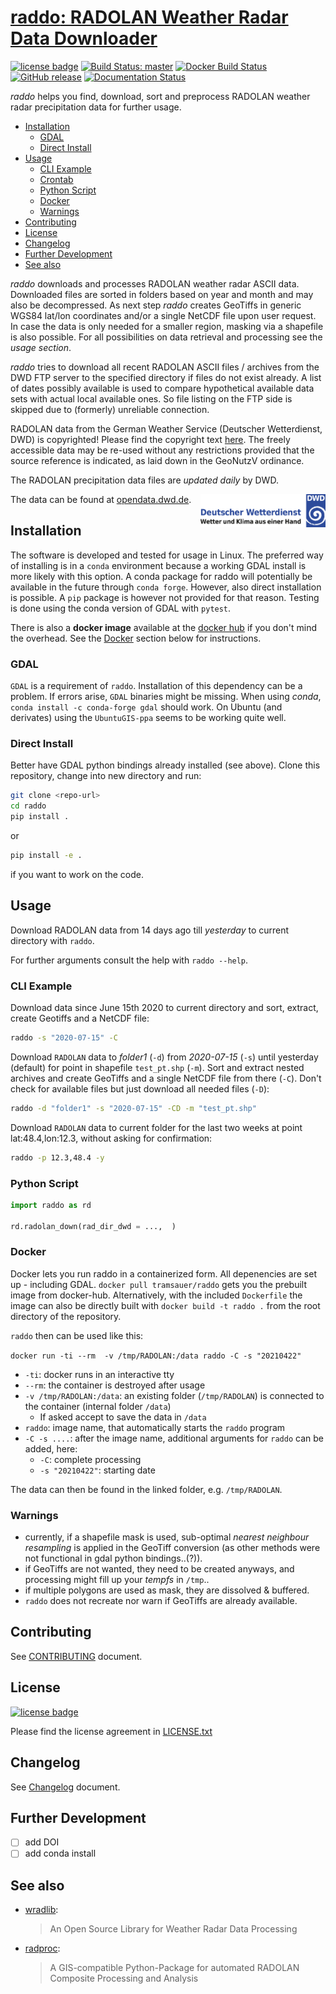 # [**raddo**:  RADOLAN Weather Radar Data Downloader](https://github.com/tramsauer/raddo)

[![license badge](https://img.shields.io/badge/license-GNU_GPLv3-blue)](LICENSE.txt)
[![Build Status: master](https://travis-ci.com/tramsauer/raddo.svg?branch=main)](https://app.travis-ci.com/github/tramsauer/raddo)
[![Docker Build Status](https://img.shields.io/docker/cloud/build/tramsauer/raddo?logo=docker)](https://hub.docker.com/r/tramsauer/raddo/)
[![GitHub release](https://img.shields.io/github/release/tramsauer/raddo.svg?logo=github)](https://github.com/tramsauer/raddo/releases/latest)
[![Documentation Status](https://readthedocs.org/projects/raddo/badge/?version=stable)](https://raddo.readthedocs.io/en/stable/?badge=stable)

*raddo* helps you find, download, sort and preprocess RADOLAN weather radar precipitation data for further usage.


- [Installation](#Installation)
  - [GDAL](#GDAL)
  - [Direct Install](#DirectInstall)
- [Usage](#Usage)
  - [CLI Example](#CLIExample)
  - [Crontab](#Crontab)
  - [Python Script](#PythonScript)
  - [Docker](#Docker)
  - [Warnings](#Warnings)
- [Contributing](#Contributing)
- [License](#License)
- [Changelog](#Changelog)
- [Further Development](#FurtherDevelopment)
- [See also](#Seealso)

*raddo* downloads and processes RADOLAN weather radar ASCII data.
Downloaded files are sorted in folders based on year and month and may also be decompressed.
As next step *raddo* creates GeoTiffs in generic WGS84 lat/lon coordinates and/or a single NetCDF file upon user request.
In case the data is only needed for a smaller region, masking via a shapefile is also possible.
For all possibilities on data retrieval and processing see the *usage section*.

*raddo* tries to download all recent RADOLAN ASCII files / archives from the DWD FTP server to the specified directory if files do not exist already. A list of dates possibly available is used to compare hypothetical available data sets with actual local available ones. So file listing on the FTP side is skipped due to (formerly) unreliable connection.

RADOLAN data from the German Weather Service (Deutscher Wetterdienst, DWD) is copyrighted! Please find the copyright text [here](https://opendata.dwd.de/climate_environment/CDC/Terms_of_use.pdf).
The freely accessible data may be re-used without any restrictions provided that the source reference is indicated, as laid down in the GeoNutzV ordinance.

The RADOLAN precipitation data files are *updated daily* by DWD.

<img align="right" src="dwd_logo.png" width="200">

The data can be found at [opendata.dwd.de](https://opendata.dwd.de/climate_environment/CDC/grids_germany/hourly/radolan/recent/asc/ "https://opendata.dwd.de/climate_environment/CDC/grids_germany/hourly/radolan/recent/asc/").


## Installation <a name="Installation"></a>

The software is developed and tested for usage in Linux.
The preferred way of installing is in a `conda` environment because a working GDAL install is more likely with this option.
A conda package for raddo will potentially be available in the future through `conda forge`.
However, also direct installation is possible. A `pip` package is however not provided for that reason.
Testing is done using the conda version of GDAL with `pytest`.

There is also a **docker image** available at the [docker hub](https://hub.docker.com/r/tramsauer/raddo/) if you don't mind the overhead. See the [Docker](#Docker) section below for instructions.

### GDAL <a name="GDAL"></a>

`GDAL` is a requirement of `raddo`.
Installation of this dependency can be a problem.
If errors arise, `GDAL` binaries might be missing.
When using *conda*, `conda install -c conda-forge gdal` should work.
On Ubuntu (and derivates) using the `UbuntuGIS-ppa` seems to be working quite well.

<!-- ### `conda` Install -->

<!-- not yet: -->
<!-- ```sh -->
<!-- conda install -c conda-forge raddo -->
<!-- ``` -->

### Direct Install <a name="DirectInstall"></a>

Better have GDAL python bindings already installed (see above).
Clone this repository, change into new directory and run:

``` sh
git clone <repo-url>
cd raddo
pip install .
```

or
``` sh
pip install -e .
```
if you want to work on the code.


## Usage <a name="Usage"></a>

Download RADOLAN data from 14 days ago till *yesterday* to current directory with `raddo`.

For further arguments consult the help with `raddo --help`.

### CLI Example <a name="CLIExample"></a>

Download data since June 15th 2020 to current directory and sort, extract, create Geotiffs and a NetCDF file:
``` sh
raddo -s "2020-07-15" -C
```

Download `RADOLAN` data to *folder1* (`-d`) from *2020-07-15* (`-s`) until yesterday (default) for point in shapefile `test_pt.shp` (`-m`). Sort and extract nested archives and create GeoTiffs and a single NetCDF file from there (`-C`). Don't check for available files but just download all needed files (`-D`):
``` sh
raddo -d "folder1" -s "2020-07-15" -CD -m "test_pt.shp"
```

Download `RADOLAN` data to current folder for the last two weeks at point lat:48.4,lon:12.3, without asking for confirmation:
``` sh
raddo -p 12.3,48.4 -y
```


### Python Script <a name="PythonScript"></a>


``` python
import raddo as rd

rd.radolan_down(rad_dir_dwd = ...,  )
```


### Docker <a name="Docker"></a>


Docker lets you run raddo in a containerized form.
All depenencies are set up - including GDAL.
`docker pull tramsauer/raddo` gets you the prebuilt image from docker-hub.
Alternatively, with the included `Dockerfile` the image can also be directly built with `docker build -t raddo .` from the root directory of the repository.

`raddo` then can be used like this:

`docker run -ti --rm  -v /tmp/RADOLAN:/data raddo -C -s "20210422"`

- `-ti`: docker runs in an interactive tty
- `--rm`: the container is destroyed after usage
- `-v /tmp/RADOLAN:/data`: an existing folder (`/tmp/RADOLAN`) is connected to the container (internal folder `/data`)
  - If asked accept to save the data in `/data`
- `raddo`: image name, that automatically starts the `raddo` program
- `-C -s ....`: after the image name, additional arguments for `raddo` can be added, here:
  - `-C`: complete processing
  - `-s "20210422"`: starting date

The data can then be found in the linked folder, e.g. `/tmp/RADOLAN`.


### Warnings <a name="Warnings"></a>

- currently, if a shapefile mask is used, sub-optimal *nearest neighbour resampling* is applied in the GeoTiff conversion (as other methods were not functional in gdal python bindings..(?)).
- if GeoTiffs are not wanted, they need to be created anyways, and processing might fill up your *tempfs* in `/tmp`..
- if multiple polygons are used as mask, they are dissolved & buffered.
- `raddo` does not recreate nor warn if GeoTiffs are already available.

## Contributing <a name="Contributing"></a>

See [CONTRIBUTING](CONTRIBUTING.md) document.

## License <a name="License"></a>
[![license badge](https://img.shields.io/badge/license-GNU_GPLv3-blue)](LICENSE.txt)

Please find the license agreement in [LICENSE.txt](LICENSE.txt)

## Changelog <a name="Changelog"></a>

See [Changelog](CHANGELOG.rst) document.

## Further Development <a name="FurtherDevelopment"></a>

- [ ] add DOI
- [ ] add conda install

## See also <a name="Seealso"></a>

- [wradlib](https://github.com/wradlib/wradlib):
  > An Open Source Library for Weather Radar Data Processing

- [radproc](https://github.com/jkreklow/radproc):
  > A GIS-compatible Python-Package for automated RADOLAN Composite Processing and Analysis

